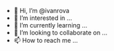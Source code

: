 - 👋 Hi, I’m @ivanrova
- 👀 I’m interested in ...
- 🌱 I’m currently learning ...
- 💞️ I’m looking to collaborate on ...
- 📫 How to reach me ...

<!---
ivanrova/ivanrova is a ✨ special ✨ repository because its `README.md` (this file) appears on your GitHub profile.
You can click the Preview link to take a look at your changes.
--->
